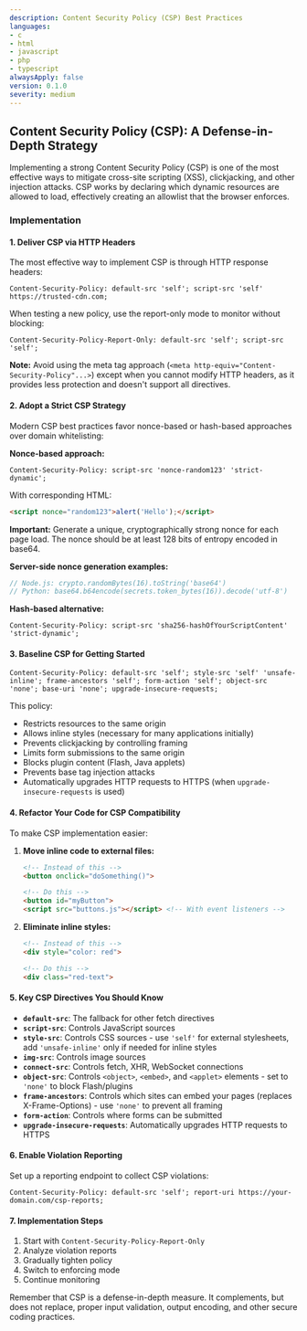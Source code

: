 ```yaml
---
description: Content Security Policy (CSP) Best Practices
languages:
- c
- html
- javascript
- php
- typescript
alwaysApply: false
version: 0.1.0
severity: medium
---
```


## Content Security Policy (CSP): A Defense-in-Depth Strategy

Implementing a strong Content Security Policy (CSP) is one of the most effective ways to mitigate cross-site scripting (XSS), clickjacking, and other injection attacks. CSP works by declaring which dynamic resources are allowed to load, effectively creating an allowlist that the browser enforces.

### Implementation

#### 1. Deliver CSP via HTTP Headers

The most effective way to implement CSP is through HTTP response headers:

```http
Content-Security-Policy: default-src 'self'; script-src 'self' https://trusted-cdn.com;
```

When testing a new policy, use the report-only mode to monitor without blocking:

```http
Content-Security-Policy-Report-Only: default-src 'self'; script-src 'self';
```

**Note:** Avoid using the meta tag approach (`<meta http-equiv="Content-Security-Policy"...>`) except when you cannot modify HTTP headers, as it provides less protection and doesn't support all directives.

#### 2. Adopt a Strict CSP Strategy

Modern CSP best practices favor nonce-based or hash-based approaches over domain whitelisting:

**Nonce-based approach:**

```http
Content-Security-Policy: script-src 'nonce-random123' 'strict-dynamic';
```

With corresponding HTML:

```html
<script nonce="random123">alert('Hello');</script>
```

**Important:** Generate a unique, cryptographically strong nonce for each page load. The nonce should be at least 128 bits of entropy encoded in base64.

**Server-side nonce generation examples:**

```javascript
// Node.js: crypto.randomBytes(16).toString('base64')
// Python: base64.b64encode(secrets.token_bytes(16)).decode('utf-8')
```

**Hash-based alternative:**
```http
Content-Security-Policy: script-src 'sha256-hashOfYourScriptContent' 'strict-dynamic';
```

#### 3. Baseline CSP for Getting Started

```http
Content-Security-Policy: default-src 'self'; style-src 'self' 'unsafe-inline'; frame-ancestors 'self'; form-action 'self'; object-src 'none'; base-uri 'none'; upgrade-insecure-requests;
```

This policy:
- Restricts resources to the same origin
- Allows inline styles (necessary for many applications initially)
- Prevents clickjacking by controlling framing
- Limits form submissions to the same origin
- Blocks plugin content (Flash, Java applets)
- Prevents base tag injection attacks
- Automatically upgrades HTTP requests to HTTPS (when `upgrade-insecure-requests` is used)

#### 4. Refactor Your Code for CSP Compatibility

To make CSP implementation easier:

1. **Move inline code to external files:**
   ```html
   <!-- Instead of this -->
   <button onclick="doSomething()">

   <!-- Do this -->
   <button id="myButton">
   <script src="buttons.js"></script> <!-- With event listeners -->
   ```

2. **Eliminate inline styles:**
   ```html
   <!-- Instead of this -->
   <div style="color: red">

   <!-- Do this -->
   <div class="red-text">
   ```

#### 5. Key CSP Directives You Should Know

- **`default-src`**: The fallback for other fetch directives
- **`script-src`**: Controls JavaScript sources
- **`style-src`**: Controls CSS sources - use `'self'` for external stylesheets, add `'unsafe-inline'` only if needed for inline styles
- **`img-src`**: Controls image sources
- **`connect-src`**: Controls fetch, XHR, WebSocket connections
- **`object-src`**: Controls `<object>`, `<embed>`, and `<applet>` elements - set to `'none'` to block Flash/plugins
- **`frame-ancestors`**: Controls which sites can embed your pages (replaces X-Frame-Options) - use `'none'` to prevent all framing
- **`form-action`**: Controls where forms can be submitted
- **`upgrade-insecure-requests`**: Automatically upgrades HTTP requests to HTTPS

#### 6. Enable Violation Reporting

Set up a reporting endpoint to collect CSP violations:

```http
Content-Security-Policy: default-src 'self'; report-uri https://your-domain.com/csp-reports;
```

#### 7. Implementation Steps

1. Start with `Content-Security-Policy-Report-Only`
2. Analyze violation reports
3. Gradually tighten policy
4. Switch to enforcing mode
5. Continue monitoring

Remember that CSP is a defense-in-depth measure. It complements, but does not replace, proper input validation, output encoding, and other secure coding practices.